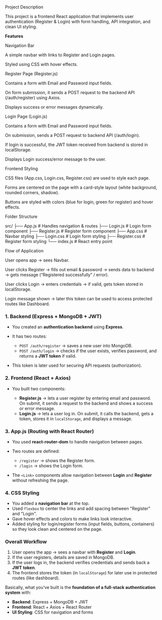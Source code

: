 Project Description

This project is a frontend React application that implements user authentication (Register & Login) with form handling, API integration, and clean UI styling.

**Features**

Navigation Bar

A simple navbar with links to Register and Login pages.

Styled using CSS with hover effects.

Register Page (Register.js)

Contains a form with Email and Password input fields.

On form submission, it sends a POST request to the backend API (/auth/register) using Axios.

Displays success or error messages dynamically.

Login Page (Login.js)

Contains a form with Email and Password input fields.

On submission, sends a POST request to backend API (/auth/login).

If login is successful, the JWT token received from backend is stored in localStorage.

Displays Login success/error message to the user.

Frontend Styling

CSS files (App.css, Login.css, Register.css) are used to style each page.

Forms are centered on the page with a card-style layout (white background, rounded corners, shadow).

Buttons are styled with colors (blue for login, green for register) and hover effects.

Folder Structure

src/
├── App.js        # Handles navigation & routes
├── Login.js      # Login form component
├── Register.js   # Register form component
├── App.css       # Navbar styling
├── Login.css     # Login form styling
├── Register.css  # Register form styling
└── index.js      # React entry point

Flow of Application

User opens app → sees Navbar.

User clicks Register → fills out email & password → sends data to backend → gets message (“Registered successfully” / error).

User clicks Login → enters credentials → if valid, gets token stored in localStorage.

Login message shown → later this token can be used to access protected routes like Dashboard.
### 1. **Backend (Express + MongoDB + JWT)**

* You created an **authentication backend** using **Express**.
* It has two routes:

  * `POST /auth/register` → saves a new user into MongoDB.
  * `POST /auth/login` → checks if the user exists, verifies password, and returns a **JWT token** if valid.
* This token is later used for securing API requests (authorization).


### 2. **Frontend (React + Axios)**

* You built two components:

  * **Register.js** → lets a user register by entering email and password. On submit, it sends a request to the backend and shows a success or error message.
  * **Login.js** → lets a user log in. On submit, it calls the backend, gets a token, stores it in `localStorage`, and displays a message.



### 3. **App.js (Routing with React Router)**

* You used **react-router-dom** to handle navigation between pages.
* Two routes are defined:

  * `/register` → shows the Register form.
  * `/login` → shows the Login form.
* The `<Link>` components allow navigation between **Login** and **Register** without refreshing the page.



### 4. **CSS Styling**

* You added a **navigation bar** at the top.
* Used `flexbox` to center the links and add spacing between "Register" and "Login".
* Gave hover effects and colors to make links look interactive.
* Added styling for login/register forms (input fields, buttons, containers) so they look clean and centered on the page.



###  **Overall Workflow**

1. User opens the app → sees a navbar with **Register** and **Login**.
2. If the user registers, details are saved in MongoDB.
3. If the user logs in, the backend verifies credentials and sends back a **JWT token**.
4. The frontend stores the token (in `localStorage`) for later use in protected routes (like dashboard).



 Basically, what you’ve built is the **foundation of a full-stack authentication system** with:

* **Backend**: Express + MongoDB + JWT
* **Frontend**: React + Axios + React Router
* **UI Styling**: CSS for navigation and forms

